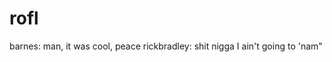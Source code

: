 <!--
id: 6781186
link: http://tumblr.atmos.org/post/6781186/rofl
slug: rofl
date: Wed Jul 25 2007 20:15:54 GMT-0700 (PDT)
publish: 2007-07-025
tags: 
title: rofl
-->


rofl
====

barnes: man, it was cool, peace rickbradley: shit nigga I ain't going to
'nam"

